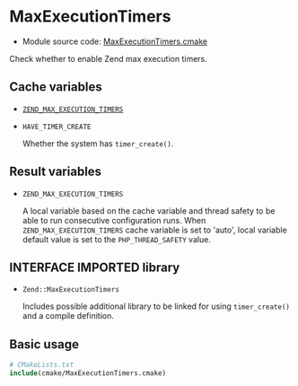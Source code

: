 <!-- This is auto-generated file. -->
# MaxExecutionTimers

* Module source code: [MaxExecutionTimers.cmake](https://github.com/petk/php-build-system/blob/master/cmake/Zend/cmake/MaxExecutionTimers.cmake)

Check whether to enable Zend max execution timers.

## Cache variables

* [`ZEND_MAX_EXECUTION_TIMERS`](/docs/cmake/variables/ZEND_MAX_EXECUTION_TIMERS.md)

* `HAVE_TIMER_CREATE`

  Whether the system has `timer_create()`.

## Result variables

* `ZEND_MAX_EXECUTION_TIMERS`

  A local variable based on the cache variable and thread safety to be able to
  run consecutive configuration runs. When `ZEND_MAX_EXECUTION_TIMERS` cache
  variable is set to 'auto', local variable default value is set to the
  `PHP_THREAD_SAFETY` value.

## INTERFACE IMPORTED library

* `Zend::MaxExecutionTimers`

  Includes possible additional library to be linked for using `timer_create()`
  and a compile definition.

## Basic usage

```cmake
# CMakeLists.txt
include(cmake/MaxExecutionTimers.cmake)
```
